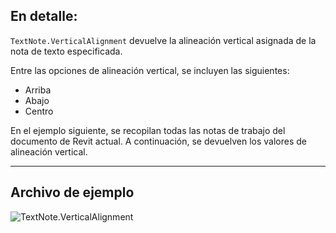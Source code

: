## En detalle:
`TextNote.VerticalAlignment` devuelve la alineación vertical asignada de la nota de texto especificada.

Entre las opciones de alineación vertical, se incluyen las siguientes:
- Arriba
- Abajo
- Centro

En el ejemplo siguiente, se recopilan todas las notas de trabajo del documento de Revit actual. A continuación, se devuelven los valores de alineación vertical.

___
## Archivo de ejemplo

![TextNote.VerticalAlignment](./Revit.Elements.TextNote.VerticalAlignment_img.jpg)
